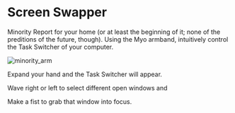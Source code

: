 Screen Swapper
==========
Minority Report for your home (or at least the beginning of it; none of the preditions of the future, though).
Using the Myo armband, intuitively control the Task Switcher of your computer.

![minority_arm](https://cloud.githubusercontent.com/assets/3075348/5531863/5e493eb0-89fe-11e4-810e-151565ce6965.jpg)

Expand your hand and the Task Switcher will appear. 

Wave right or left to select different open windows and 

Make a fist to grab that window into focus.

